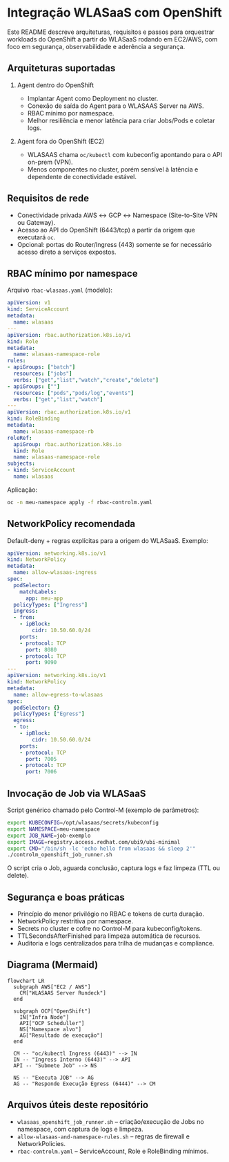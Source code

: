 # Integração WLASaaS com OpenShift

Este README descreve arquiteturas, requisitos e passos para orquestrar workloads do OpenShift a partir do WLASaaS rodando em EC2/AWS, com foco em segurança, observabilidade e aderência a segurança.

## Arquiteturas suportadas

1. Agent dentro do OpenShift
   - Implantar Agent como Deployment no cluster.
   - Conexão de saída do Agent para o WLASAAS Server na AWS.
   - RBAC mínimo por namespace.
   - Melhor resiliência e menor latência para criar Jobs/Pods e coletar logs.

2. Agent fora do OpenShift (EC2)
   - WLASAAS chama `oc/kubectl` com kubeconfig apontando para o API on-prem (VPN).
   - Menos componentes no cluster, porém sensível à latência e dependente de conectividade estável.

## Requisitos de rede

- Conectividade privada AWS ↔ GCP ↔ Namespace (Site-to-Site VPN ou Gateway).
- Acesso ao API do OpenShift (6443/tcp) a partir da origem que executará `oc`.
- Opcional: portas do Router/Ingress (443) somente se for necessário acesso direto a serviços expostos.

## RBAC mínimo por namespace

Arquivo `rbac-wlasaas.yaml` (modelo):
```yaml
apiVersion: v1
kind: ServiceAccount
metadata:
  name: wlasaas
---
apiVersion: rbac.authorization.k8s.io/v1
kind: Role
metadata:
  name: wlasaas-namespace-role
rules:
- apiGroups: ["batch"]
  resources: ["jobs"]
  verbs: ["get","list","watch","create","delete"]
- apiGroups: [""]
  resources: ["pods","pods/log","events"]
  verbs: ["get","list","watch"]
---
apiVersion: rbac.authorization.k8s.io/v1
kind: RoleBinding
metadata:
  name: wlasaas-namespace-rb
roleRef:
  apiGroup: rbac.authorization.k8s.io
  kind: Role
  name: wlasaas-namespace-role
subjects:
- kind: ServiceAccount
  name: wlasaas
```

Aplicação:
```bash
oc -n meu-namespace apply -f rbac-controlm.yaml
```

## NetworkPolicy recomendada

Default-deny + regras explícitas para a origem do WLASaaS. Exemplo:
```yaml
apiVersion: networking.k8s.io/v1
kind: NetworkPolicy
metadata:
  name: allow-wlasaas-ingress
spec:
  podSelector:
    matchLabels:
      app: meu-app
  policyTypes: ["Ingress"]
  ingress:
  - from:
    - ipBlock:
        cidr: 10.50.60.0/24
    ports:
    - protocol: TCP
      port: 8080
    - protocol: TCP
      port: 9090
---
apiVersion: networking.k8s.io/v1
kind: NetworkPolicy
metadata:
  name: allow-egress-to-wlasaas
spec:
  podSelector: {}
  policyTypes: ["Egress"]
  egress:
  - to:
    - ipBlock:
        cidr: 10.50.60.0/24
    ports:
    - protocol: TCP
      port: 7005
    - protocol: TCP
      port: 7006
```

## Invocação de Job via WLASaaS

Script genérico chamado pelo Control-M (exemplo de parâmetros):
```bash
export KUBECONFIG=/opt/wlasaas/secrets/kubeconfig
export NAMESPACE=meu-namespace
export JOB_NAME=job-exemplo
export IMAGE=registry.access.redhat.com/ubi9/ubi-minimal
export CMD="/bin/sh -lc 'echo hello from wlasaas && sleep 2'"
./controlm_openshift_job_runner.sh
```

O script cria o Job, aguarda conclusão, captura logs e faz limpeza (TTL ou delete).

## Segurança e boas práticas

- Princípio do menor privilégio no RBAC e tokens de curta duração.
- NetworkPolicy restritiva por namespace.
- Secrets no cluster e cofre no Control-M para kubeconfig/tokens.
- TTLSecondsAfterFinished para limpeza automática de recursos.
- Auditoria e logs centralizados para trilha de mudanças e compliance.

## Diagrama (Mermaid)

```mermaid
flowchart LR
  subgraph AWS["EC2 / AWS"]
    CM["WLASAAS Server Rundeck"]
  end

  subgraph OCP["OpenShift"]
    IN["Infra Node"]
    API["OCP Scheduller"]
    NS["Namespace alvo"]
    AG["Resultado de execução"]
  end

  CM -- "oc/kubectl Ingress (6443)" --> IN
  IN -- "Ingress Interno (6443)" --> API
  API -- "Submete Job" --> NS

  NS -- "Executa JOB" --> AG
  AG -- "Responde Execução Egress (6444)" --> CM
```

## Arquivos úteis deste repositório

- `wlasaas_openshift_job_runner.sh` – criação/execução de Jobs no namespace, com captura de logs e limpeza.
- `allow-wlasaas-and-namespace-rules.sh` – regras de firewall e NetworkPolicies.
- `rbac-controlm.yaml` – ServiceAccount, Role e RoleBinding mínimos.
